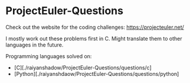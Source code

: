 # ProjectEuler-Questions

Check out the website for the coding challenges:
https://projecteuler.net/

I mostly work out these problems first in C.
Might translate them to other languages in the future.

Programming languages solved on:
  - [C][./raiyanshadow/ProjectEuler-Questions/questions/c]
  - [Python][./raiyanshdaow/ProjectEuler-Questions/questions/python]
